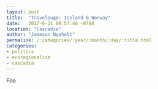 ```yaml
---
layout: post
title:  "Travelouge: Iceland & Norway"
date:   2017-6-21 09:57:46 -0700
location: "Cascadia"
author: "Jameson Nyeholt"
permalink: /:categories/:year/:month/:day/:title.html
categories:
- politics
- ecoregionalism
- cascadia
---
```


Foo
